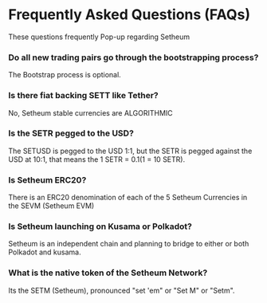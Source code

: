 # Frequently Asked Questions (FAQs)

These questions frequently Pop-up regarding Setheum

### Do all new trading pairs go through the bootstrapping process?

The Bootstrap process is optional.

### Is there fiat backing SETT like Tether?

No, Setheum stable currencies are ALGORITHMIC

### Is the SETR pegged to the USD?

The SETUSD is pegged to the USD 1:1, but the SETR is pegged against the USD at 10:1, that means the 1 SETR = $0.1 ($1 = 10 SETR).

### Is Setheum ERC20?

There is an ERC20 denomination of each of the 5 Setheum Currencies in the SEVM (Setheum EVM)
### Is Setheum launching on Kusama or Polkadot?

Setheum is an independent chain and planning to bridge to either or both Polkadot and kusama.

### What is the native token of the Setheum Network?

Its the SETM (Setheum), pronounced "set 'em" or "Set M" or "Setm".
